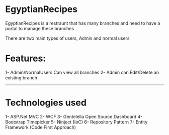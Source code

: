 EgyptianRecipes
==================

EgyptianRecipes is a restraunt that has many branches and need to have a portal to manage these branches 

There are two main types of users, Admin and normal users

Features:
===============
1- Admin/NormalUsers Can view all branches
2- Admin can Edit/Delete an existing branch

-----------------------------------------------------------------------------------------
Technologies used
==================
1- ASP.Net MVC
2- WCF
3- Gentelella Open Source Dashboard
4- Bootstrap Timepicker
5- Ninject (IoC)
6- Repository Pattern
7- Entity Framework (Code First Approach)
